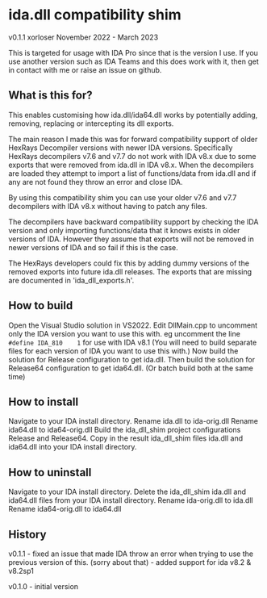 # ida.dll compatibility shim
v0.1.1
xorloser
November 2022 - March 2023

This is targeted for usage with IDA Pro since that is the version I use.
If you use another version such as IDA Teams and this does work with it,
then get in contact with me or raise an issue on github.


## What is this for?
This enables customising how ida.dll/ida64.dll works by potentially adding,
removing, replacing or intercepting its dll exports.

The main reason I made this was for forward compatibility support of older
HexRays Decompiler versions with newer IDA versions. Specifically HexRays
decompilers v7.6 and v7.7 do not work with IDA v8.x due to some exports that
were removed from ida.dll in IDA v8.x. When the decompilers are loaded
they attempt to import a list of functions/data from ida.dll and if any are
not found they throw an error and close IDA.

By using this compatibility shim you can use your older v7.6 and v7.7
decompilers with IDA v8.x without having to patch any files.

The decompilers have backward compatibility support by checking the IDA
version and only importing functions/data that it knows exists in older
versions of IDA. However they assume that exports will not be removed in
newer versions of IDA and so fail if this is the case.

The HexRays developers could fix this by adding dummy versions of the
removed exports into future ida.dll releases.
The exports that are missing are documented in 'ida_dll_exports.h'.


## How to build
Open the Visual Studio solution in VS2022.
Edit DllMain.cpp to uncomment only the IDA version you want to use this with.
eg uncomment the line ```#define IDA_810    1``` for use with IDA v8.1
(You will need to build separate files for each version of IDA you want to use
this with.)
Now build the solution for Release configuration to get ida.dll.
Then build the solution for Release64 configuration to get ida64.dll.
(Or batch build both at the same time)


## How to install
Navigate to your IDA install directory.
Rename ida.dll to ida-orig.dll
Rename ida64.dll to ida64-orig.dll
Build the ida_dll_shim project configurations Release and Release64.
Copy in the result ida_dll_shim files ida.dll and ida64.dll into your
IDA install directory.


## How to uninstall
Navigate to your IDA install directory.
Delete the ida_dll_shim ida.dll and ida64.dll files from your
IDA install directory.
Rename ida-orig.dll to ida.dll
Rename ida64-orig.dll to ida64.dll


## History

v0.1.1 - fixed an issue that made IDA throw an error when trying to use the
         previous version of this. (sorry about that)
       - added support for ida v8.2 & v8.2sp1 

v0.1.0 - initial version
